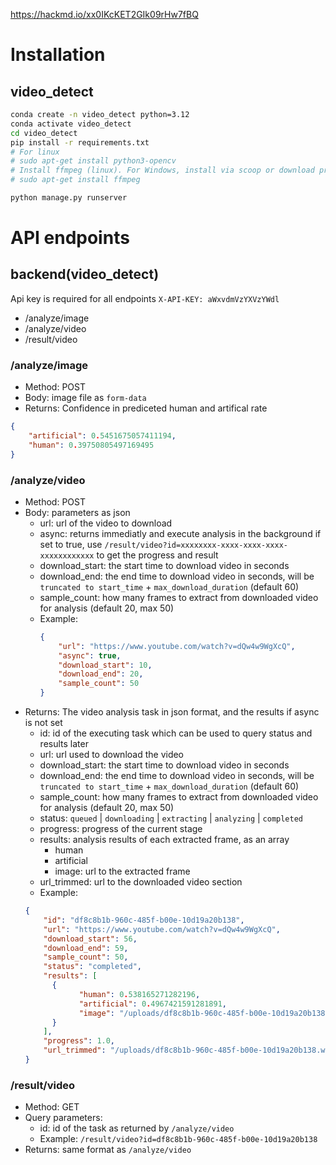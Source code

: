 https://hackmd.io/xx0IKcKET2GIk09rHw7fBQ

# Installation
## video_detect
```bash
conda create -n video_detect python=3.12
conda activate video_detect
cd video_detect
pip install -r requirements.txt
# For linux
# sudo apt-get install python3-opencv
# Install ffmpeg (linux). For Windows, install via scoop or download pre-built binaries and add to path
# sudo apt-get install ffmpeg

python manage.py runserver
```

# API endpoints

## backend(video_detect)
Api key is required for all endpoints
`X-API-KEY: aWxvdmVzYXVzYWdl`
- /analyze/image
- /analyze/video
- /result/video

### /analyze/image 
- Method: POST
- Body: image file as `form-data`
- Returns: Confidence in prediceted human and artifical rate
```json
{
    "artificial": 0.5451675057411194,
    "human": 0.39750805497169495
}
```

### /analyze/video
- Method: POST
- Body: parameters as json
  - url: url of the video to download
  - async: returns immediatly and execute analysis in the background if set to true, use `/result/video?id=xxxxxxxx-xxxx-xxxx-xxxx-xxxxxxxxxxxx` to get the progress and result
  - download_start: the start time to download video in seconds
  - download_end: the end time to download video in seconds, will be `truncated to start_time` + `max_download_duration` (default 60)
  - sample_count: how many frames to extract from downloaded video for analysis (default 20, max 50)
  - Example:
    ```json
    {
        "url": "https://www.youtube.com/watch?v=dQw4w9WgXcQ",
        "async": true,
        "download_start": 10,
        "download_end": 20,
        "sample_count": 50
    }
    ```
- Returns: The video analysis task in json format, and the results if async is not set
  - id: id of the executing task which can be used to query status and results later
  - url: url used to download the video
  - download_start: the start time to download video in seconds
  - download_end: the end time to download video in seconds, will be `truncated to start_time` + `max_download_duration` (default 60)
  - sample_count: how many frames to extract from downloaded video for analysis (default 20, max 50)
  - status: `queued` | `downloading` | `extracting` | `analyzing` | `completed`
  - progress: progress of the current stage
  - results: analysis results of each extracted frame, as an array
    - human
    - artificial
    - image: url to the extracted frame
  - url_trimmed: url to the downloaded video section
  - Example:
  ```json
  {
      "id": "df8c8b1b-960c-485f-b00e-10d19a20b138",
      "url": "https://www.youtube.com/watch?v=dQw4w9WgXcQ",
      "download_start": 56,
      "download_end": 59,
      "sample_count": 50,
      "status": "completed",
      "results": [
        {
              "human": 0.538165271282196,
              "artificial": 0.4967421591281891,
              "image": "/uploads/df8c8b1b-960c-485f-b00e-10d19a20b138/19.jpg"
        }
      ],
      "progress": 1.0,
      "url_trimmed": "/uploads/df8c8b1b-960c-485f-b00e-10d19a20b138.webm"
  }
  ```

### /result/video
- Method: GET
- Query parameters:
  - id: id of the task as returned by `/analyze/video`
  - Example: `/result/video?id=df8c8b1b-960c-485f-b00e-10d19a20b138`
- Returns: same format as `/analyze/video`


